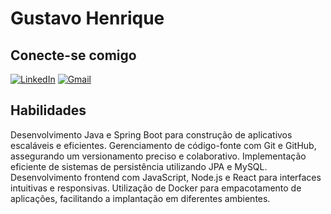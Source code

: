 # Gustavo Henrique

## Conecte-se comigo
 [![LinkedIn](https://img.shields.io/badge/LinkedIn-0077B5?style=for-the-badge&logo=linkedin&logoColor=white)](https://www.linkedin.com/in/gustavo-oliveira7/) 
 [![Gmail](https://img.shields.io/badge/Gmail-333333?style=for-the-badge&logo=gmail&logoColor=red)](mailto:gustavo.h.oliveira7531@gmail.com)

## Habilidades

Desenvolvimento Java e Spring Boot para construção de aplicativos escaláveis e eficientes.
Gerenciamento de código-fonte com Git e GitHub, assegurando um versionamento preciso e colaborativo.
Implementação eficiente de sistemas de persistência utilizando JPA e MySQL.
Desenvolvimento frontend com JavaScript, Node.js e React para interfaces intuitivas e responsivas.
Utilização de Docker para empacotamento de aplicações, facilitando a implantação em diferentes ambientes.
